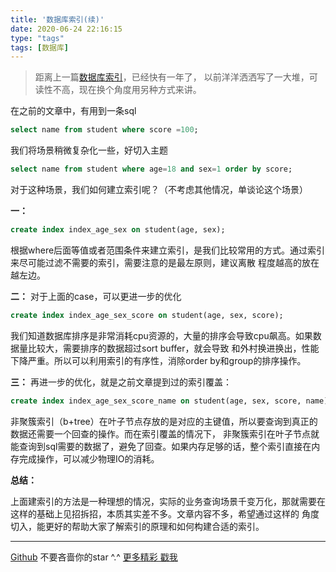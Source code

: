```yaml
---
title: '数据库索引(续)'
date: 2020-06-24 22:16:15
type: "tags"
tags: [数据库]
---
```


> 距离上一篇[数据库索引](https://7le.top/2017/08/21/%E6%95%B0%E6%8D%AE%E5%BA%93%E7%B4%A2%E5%BC%95/#more)，已经快有一年了，
以前洋洋洒洒写了一大堆，可读性不高，现在换个角度用另种方式来讲。

<!--more-->

在之前的文章中，有用到一条sql
```sql
select name from student where score =100;
```

我们将场景稍微复杂化一些，好切入主题
```sql
select name from student where age=18 and sex=1 order by score;
```

对于这种场景，我们如何建立索引呢？（不考虑其他情况，单谈论这个场景）

**一：**
```sql
create index index_age_sex on student(age, sex);
```
根据where后面等值或者范围条件来建立索引，是我们比较常用的方式。通过索引来尽可能过滤不需要的索引，需要注意的是最左原则，建议离散
程度越高的放在越左边。

**二：**
对于上面的case，可以更进一步的优化
```sql
create index index_age_sex_score on student(age, sex, score);
```
我们知道数据库排序是非常消耗cpu资源的，大量的排序会导致cpu飙高。如果数据量比较大，需要排序的数据超过sort buffer，就会导致
和外村换进换出，性能下降严重。所以可以利用索引的有序性，消除order by和group的排序操作。

**三：**
再进一步的优化，就是之前文章提到过的索引覆盖：
```sql
create index index_age_sex_score_name on student(age, sex, score, name);
```
非聚簇索引（b+tree）在叶子节点存放的是对应的主键值，所以要查询到真正的数据还需要一个回查的操作。而在索引覆盖的情况下，
非聚簇索引在叶子节点就能查询到sql需要的数据了，避免了回查。如果内存足够的话，整个索引直接在内存完成操作，可以减少物理IO的消耗。

**总结：**

上面建索引的方法是一种理想的情况，实际的业务查询场景千变万化，那就需要在这样的基础上见招拆招，本质其实差不多。文章内容不多，希望通过这样的
角度切入，能更好的帮助大家了解索引的原理和如何构建合适的索引。

---
[Github](https://github.com/7le) 不要吝啬你的star ^.^
[更多精彩 戳我](https://7le.top)